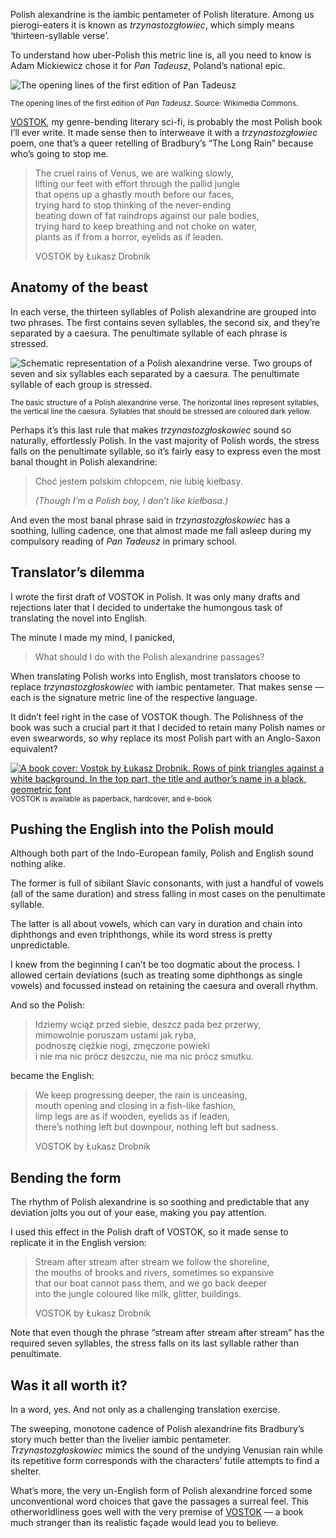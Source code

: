 Polish alexandrine is the iambic pentameter of Polish literature. Among us pierogi-eaters it is known as *trzynastozgłowiec*, which simply means ‘thirteen-syllable verse’.

To understand how uber-Polish this metric line is, all you need to know is Adam Mickiewicz chose it for *Pan Tadeusz*, Poland’s national epic.

![The opening lines of the first edition of Pan Tadeusz](polish-alexandrine-example.jpg)

<sup>The opening lines of the first edition of *Pan Tadeusz*. Source: Wikimedia Commons.</sup>

[VOSTOK](https://www.vraeydamedia.ca/shop/x55ht1b0h70i3bwv9qismih2f6b5nk), my genre-bending literary sci-fi, is probably the most Polish book I’ll ever write. It made sense then to interweave it with a *trzynastozgłowiec* poem, one that’s a queer retelling of Bradbury’s “The Long Rain” because who’s going to stop me.



> The cruel rains of Venus, we are walking slowly,  
> lifting our feet with effort through the pallid jungle  
> that opens up a ghastly mouth before our faces,  
> trying hard to stop thinking of the never-ending  
> beating down of fat raindrops against our pale bodies,  
> trying hard to keep breathing and not choke on water,  
> plants as if from a horror, eyelids as if leaden.
>
> VOSTOK by Łukasz Drobnik

## Anatomy of the beast

In each verse, the thirteen syllables of Polish alexandrine are grouped into two phrases. The first contains seven syllables, the second six, and they’re separated by a caesura. The penultimate syllable of each phrase is stressed.

![Schematic representation of a Polish alexandrine verse. Two groups of seven and six syllables each separated by a caesura. The penultimate syllable of each group is stressed.](polish-alexandrine-structure.jpg)

<sup>The basic structure of a Polish alexandrine verse. The horizontal lines represent syllables, the vertical line the caesura. Syllables that should be stressed are coloured dark yellow.</sup>

Perhaps it’s this last rule that makes *trzynastozgłoskowiec* sound so naturally, effortlessly Polish. In the vast majority of Polish words, the stress falls on the penultimate syllable, so it’s fairly easy to express even the most banal thought in Polish alexandrine:

> Choć jestem polskim chłopcem, nie lubię kiełbasy.
>
> *(Though I’m a Polish boy, I don’t like kiełbasa.)*

And even the most banal phrase said in *trzynastozgłoskowiec* has a soothing, lulling cadence, one that almost made me fall asleep during my compulsory reading of *Pan Tadeusz* in primary school.

## Translator’s dilemma

I wrote the first draft of VOSTOK in Polish. It was only many drafts and rejections later that I decided to undertake the humongous task of translating the novel into English.

The minute I made my mind, I panicked,

> What should I do with the Polish alexandrine passages?

When translating Polish works into English, most translators choose to replace *trzynastozgłoskowiec* with iambic pentameter. That makes sense — each is the signature metric line of the respective language.

It didn’t feel right in the case of VOSTOK though. The Polishness of the book was such a crucial part it that I decided to retain many Polish names or even swearwords, so why replace its most Polish part with an Anglo-Saxon equivalent?

[<img src="vostok-cover.jpg" alt="A book cover: Vostok by Łukasz Drobnik. Rows of pink triangles against a white background. In the top part, the title and author’s name in a black, geometric font">](https://www.vraeydamedia.ca/shop/x55ht1b0h70i3bwv9qismih2f6b5nk)
<sup>VOSTOK is available as paperback, hardcover, and e-book</sup>

## Pushing the English into the Polish mould

Although both part of the Indo-European family, Polish and English sound nothing alike.

The former is full of sibilant Slavic consonants, with just a handful of vowels (all of the same duration) and stress falling in most cases on the penultimate syllable.

The latter is all about vowels, which can vary in duration and chain into diphthongs and even triphthongs, while its word stress is pretty unpredictable. 

I knew from the beginning I can’t be too dogmatic about the process. I allowed certain deviations (such as treating some diphthongs as single vowels) and focussed instead on retaining the caesura and overall rhythm.

And so the Polish:

> Idziemy wciąż przed siebie, deszcz pada bez przerwy,  
> mimowolnie poruszam ustami jak ryba,  
> podnoszę ciężkie nogi, zmęczone powieki  
> i nie ma nic prócz deszczu, nie ma nic prócz smutku.

became the English:

> We keep progressing deeper, the rain is unceasing,  
> mouth opening and closing in a fish-like fashion,  
> limp legs are as if wooden, eyelids as if leaden,  
> there’s nothing left but downpour, nothing left but sadness.
>
> VOSTOK by Łukasz Drobnik

## Bending the form

The rhythm of Polish alexandrine is so soothing and predictable that any deviation jolts you out of your ease, making you pay attention.

I used this effect in the Polish draft of VOSTOK, so it made sense to replicate it in the English version:

> Stream after stream after stream we follow the shoreline,  
> the mouths of brooks and rivers, sometimes so expansive  
> that our boat cannot pass them, and we go back deeper  
> into the jungle coloured like milk, glitter, buildings.
>
> VOSTOK by Łukasz Drobnik

Note that even though the phrase “stream after stream after stream” has the required seven syllables, the stress falls on its last syllable rather than penultimate.

## Was it all worth it?

In a word, yes. And not only as a challenging translation exercise.

The sweeping, monotone cadence of Polish alexandrine fits Bradbury’s story much better than the livelier iambic pentameter. *Trzynastozgłoskowiec* mimics the sound of the undying Venusian rain while its repetitive form corresponds with the characters’ futile attempts to find a shelter.

What’s more, the very un-English form of Polish alexandrine forced some unconventional word choices that gave the passages a surreal feel. This otherworldliness goes well with the very premise of [VOSTOK](https://www.vraeydamedia.ca/shop/x55ht1b0h70i3bwv9qismih2f6b5nk) — a book much stranger than its realistic façade would lead you to believe.


